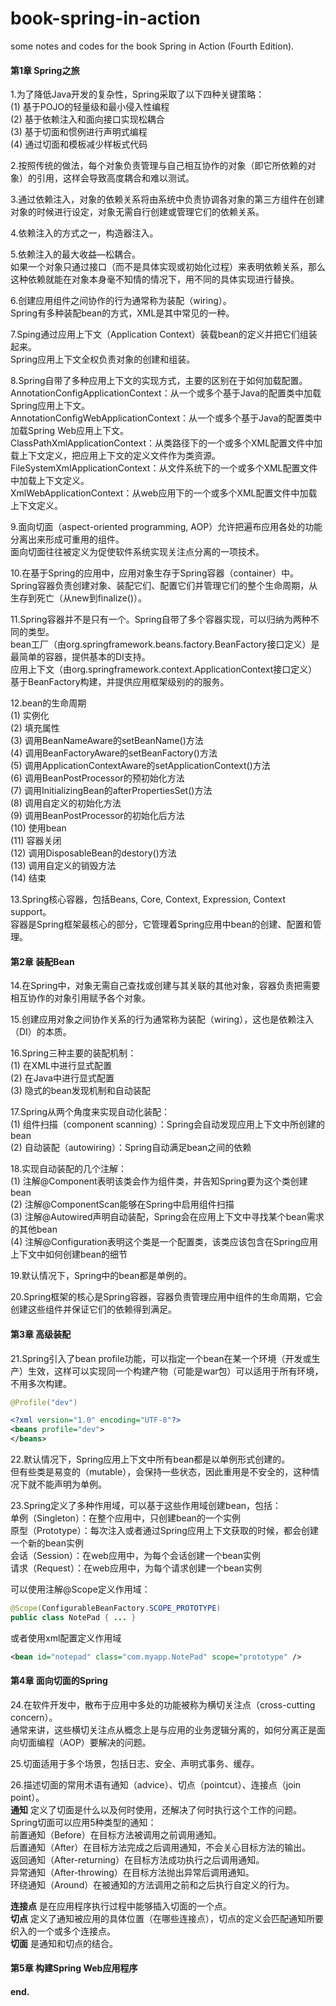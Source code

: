 # book-spring-in-action
some notes and codes for the book Spring in Action (Fourth Edition).

#### 第1章 Spring之旅
1.为了降低Java开发的复杂性，Spring采取了以下四种关键策略：<br>
(1)	基于POJO的轻量级和最小侵入性编程<br>
(2)	基于依赖注入和面向接口实现松耦合<br>
(3)	基于切面和惯例进行声明式编程<br>
(4)	通过切面和模板减少样板式代码<br>

2.按照传统的做法，每个对象负责管理与自己相互协作的对象（即它所依赖的对象）的引用，这样会导致高度耦合和难以测试。

3.通过依赖注入，对象的依赖关系将由系统中负责协调各对象的第三方组件在创建对象的时候进行设定，对象无需自行创建或管理它们的依赖关系。

4.依赖注入的方式之一，构造器注入。

5.依赖注入的最大收益—松耦合。<br>
如果一个对象只通过接口（而不是具体实现或初始化过程）来表明依赖关系，那么这种依赖就能在对象本身毫不知情的情况下，用不同的具体实现进行替换。

6.创建应用组件之间协作的行为通常称为装配（wiring）。<br>
Spring有多种装配bean的方式，XML是其中常见的一种。

7.Sping通过应用上下文（Application Context）装载bean的定义并把它们组装起来。<br>
Spring应用上下文全权负责对象的创建和组装。

8.Spring自带了多种应用上下文的实现方式，主要的区别在于如何加载配置。<br>
AnnotationConfigApplicationContext：从一个或多个基于Java的配置类中加载Spring应用上下文。<br>
AnnotationConfigWebApplicationContext：从一个或多个基于Java的配置类中加载Spring Web应用上下文。<br>
ClassPathXmlApplicationContext：从类路径下的一个或多个XML配置文件中加载上下文定义，把应用上下文的定义文件作为类资源。<br>
FileSystemXmlApplicationContext：从文件系统下的一个或多个XML配置文件中加载上下文定义。<br>
XmlWebApplicationContext：从web应用下的一个或多个XML配置文件中加载上下文定义。

9.面向切面（aspect-oriented programming, AOP）允许把遍布应用各处的功能分离出来形成可重用的组件。<br>
面向切面往往被定义为促使软件系统实现关注点分离的一项技术。

10.在基于Spring的应用中，应用对象生存于Spring容器（container）中。<br>
Spring容器负责创建对象、装配它们、配置它们并管理它们的整个生命周期，从生存到死亡（从new到finalize()）。

11.Spring容器并不是只有一个。Spring自带了多个容器实现，可以归纳为两种不同的类型。<br>
bean工厂（由org.springframework.beans.factory.BeanFactory接口定义）是最简单的容器，提供基本的DI支持。<br>
应用上下文（由org.springframework.context.ApplicationContext接口定义）基于BeanFactory构建，并提供应用框架级别的的服务。<br>

12.bean的生命周期<br>
(1)	实例化<br>
(2)	填充属性<br>
(3)	调用BeanNameAware的setBeanName()方法<br>
(4)	调用BeanFactoryAware的setBeanFactory()方法<br>
(5)	调用ApplicationContextAware的setApplicationContext()方法<br>
(6)	调用BeanPostProcessor的预初始化方法<br>
(7)	调用InitializingBean的afterPropertiesSet()方法<br>
(8)	调用自定义的初始化方法<br>
(9)	调用BeanPostProcessor的初始化后方法<br>
(10)	使用bean<br>
(11)	容器关闭<br>
(12)	调用DisposableBean的destory()方法<br>
(13)	调用自定义的销毁方法<br>
(14)	结束<br>

13.Spring核心容器，包括Beans, Core, Context, Expression, Context support。<br>
容器是Spring框架最核心的部分，它管理着Spring应用中bean的创建、配置和管理。<br>

#### 第2章 装配Bean
14.在Spring中，对象无需自己查找或创建与其关联的其他对象，容器负责把需要相互协作的对象引用赋予各个对象。

15.创建应用对象之间协作关系的行为通常称为装配（wiring），这也是依赖注入（DI）的本质。

16.Spring三种主要的装配机制：<br>
(1)	在XML中进行显式配置<br>
(2)	在Java中进行显式配置<br>
(3)	隐式的bean发现机制和自动装配<br>

17.Spring从两个角度来实现自动化装配：<br>
(1)	组件扫描（component scanning）：Spring会自动发现应用上下文中所创建的bean<br>
(2)	自动装配（autowiring）：Spring自动满足bean之间的依赖<br>

18.实现自动装配的几个注解：<br>
(1)	注解@Component表明该类会作为组件类，并告知Spring要为这个类创建bean<br>
(2)	注解@ComponentScan能够在Spring中启用组件扫描<br>
(3)	注解@Autowired声明自动装配，Spring会在应用上下文中寻找某个bean需求的其他bean<br>
(4)	注解@Configuration表明这个类是一个配置类，该类应该包含在Spring应用上下文中如何创建bean的细节<br>

19.默认情况下，Spring中的bean都是单例的。

20.Spring框架的核心是Spring容器，容器负责管理应用中组件的生命周期，它会创建这些组件并保证它们的依赖得到满足。

#### 第3章 高级装配
21.Spring引入了bean profile功能，可以指定一个bean在某一个环境（开发或生产）生效，这样可以实现同一个构建产物（可能是war包）可以适用于所有环境，不用多次构建。
```java
@Profile("dev")
```

```xml
<?xml version="1.0" encoding="UTF-8"?>
<beans profile="dev">
</beans>
```

22.默认情况下，Spring应用上下文中所有bean都是以单例形式创建的。<br>
但有些类是易变的（mutable），会保持一些状态，因此重用是不安全的，这种情况下就不能声明为单例。

23.Spring定义了多种作用域，可以基于这些作用域创建bean，包括：<br>
单例（Singleton）：在整个应用中，只创建bean的一个实例<br>
原型（Prototype）：每次注入或者通过Spring应用上下文获取的时候，都会创建一个新的bean实例<br>
会话（Session）：在web应用中，为每个会话创建一个bean实例<br>
请求（Request）：在web应用中，为每个请求创建一个bean实例

可以使用注解@Scope定义作用域：
```java
@Scope(ConfigurableBeanFactory.SCOPE_PROTOTYPE)
public class NotePad { ... }
```
或者使用xml配置定义作用域
```xml
<bean id="notepad" class="com.myapp.NotePad" scope="prototype" />
```

#### 第4章 面向切面的Spring
24.在软件开发中，散布于应用中多处的功能被称为横切关注点（cross-cutting concern）。<br>
通常来讲，这些横切关注点从概念上是与应用的业务逻辑分离的，如何分离正是面向切面编程（AOP）要解决的问题。

25.切面适用于多个场景，包括日志、安全、声明式事务、缓存。

26.描述切面的常用术语有通知（advice）、切点（pointcut）、连接点（join point）。<br>
**通知** 定义了切面是什么以及何时使用，还解决了何时执行这个工作的问题。<br>
Spring切面可以应用5种类型的通知：<br>
前置通知（Before）在目标方法被调用之前调用通知。<br>
后置通知（After）在目标方法完成之后调用通知，不会关心目标方法的输出。<br>
返回通知（After-returning）在目标方法成功执行之后调用通知。<br>
异常通知（After-throwing）在目标方法抛出异常后调用通知。<br>
环绕通知（Around）在被通知的方法调用之前和之后执行自定义的行为。<br>

**连接点** 是在应用程序执行过程中能够插入切面的一个点。<br>
**切点** 定义了通知被应用的具体位置（在哪些连接点），切点的定义会匹配通知所要织入的一个或多个连接点。<br>
**切面** 是通知和切点的结合。<br>

#### 第5章 构建Spring Web应用程序










#### end.
